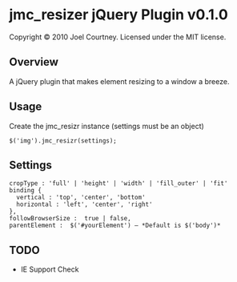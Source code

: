 # jmc_resizer jQuery Plugin v0.1.0

Copyright &copy; 2010 Joel Courtney. Licensed under the MIT license.
 
## Overview

A jQuery plugin that makes element resizing to a window a breeze.

## Usage

Create the jmc_resizr instance (settings must be an object)

```$('img').jmc_resizr(settings);```

## Settings

```
cropType : 'full' | 'height' | 'width' | 'fill_outer' | 'fit'    
binding {    
  vertical : 'top', 'center', 'bottom'    
  horizontal : 'left', 'center', 'right'    
},    
followBrowserSize :  true | false,    
parentElement :  $('#yourElement') — *Default is $('body')*
```

## TODO

* IE Support Check
